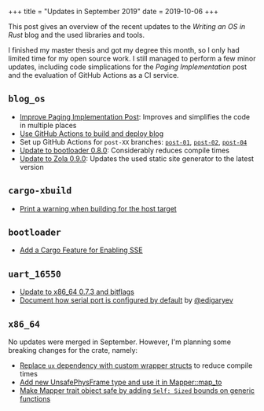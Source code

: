 +++
title = "Updates in September 2019"
date = 2019-10-06
+++

This post gives an overview of the recent updates to the _Writing an OS in Rust_ blog and the used libraries and tools.

I finished my master thesis and got my degree this month, so I only had limited time for my open source work. I still managed to perform a few minor updates, including code simplications for the _Paging Implementation_ post and the evaluation of GitHub Actions as a CI service.

## `blog_os`

- [Improve Paging Implementation Post](https://elijah-team.github.io/programming-with-elijah/pull/666): Improves and simplifies the code in multiple places
- [Use GitHub Actions to build and deploy blog](https://elijah-team.github.io/programming-with-elijah/pull/660)
- Set up GitHub Actions for `post-XX` branches: [`post-01`](https://elijah-team.github.io/programming-with-elijah/pull/661), [`post-02`](https://elijah-team.github.io/programming-with-elijah/pull/662), [`post-04`](https://elijah-team.github.io/programming-with-elijah/pull/663)
- [Update to bootloader 0.8.0](https://elijah-team.github.io/programming-with-elijah/pull/664): Considerably reduces compile times
- [Update to Zola 0.9.0](https://elijah-team.github.io/programming-with-elijah/pull/670): Updates the used static site generator to the latest version

## `cargo-xbuild`

- [Print a warning when building for the host target](https://github.com/rust-osdev/cargo-xbuild/pull/44)

## `bootloader`

- [Add a Cargo Feature for Enabling SSE](https://github.com/rust-osdev/bootloader/pull/77)

## `uart_16550`

- [Update to x86_64 0.7.3 and bitflags](https://github.com/rust-osdev/uart_16550/pull/1)
- [Document how serial port is configured by default](https://github.com/rust-osdev/uart_16550/pull/2) by [@edigaryev](https://github.com/edigaryev)

## `x86_64`

No updates were merged in September. However, I'm planning some breaking changes for the crate, namely:

- [Replace `ux` dependency with custom wrapper structs](https://github.com/rust-osdev/x86_64/pull/91) to reduce compile times
- [Add new UnsafePhysFrame type and use it in Mapper::map_to](https://github.com/rust-osdev/x86_64/pull/89)
- [Make Mapper trait object safe by adding `Self: Sized` bounds on generic functions](https://github.com/rust-osdev/x86_64/pull/84)

<!--
## `bootimage`

No updates were merged in September.
-->
